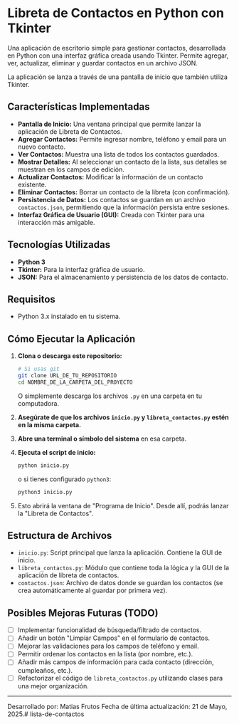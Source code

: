 # Libreta de Contactos en Python con Tkinter

Una aplicación de escritorio simple para gestionar contactos, desarrollada en Python con una interfaz gráfica creada usando Tkinter. Permite agregar, ver, actualizar, eliminar y guardar contactos en un archivo JSON.

La aplicación se lanza a través de una pantalla de inicio que también utiliza Tkinter.

## Características Implementadas

* **Pantalla de Inicio:** Una ventana principal que permite lanzar la aplicación de Libreta de Contactos.
* **Agregar Contactos:** Permite ingresar nombre, teléfono y email para un nuevo contacto.
* **Ver Contactos:** Muestra una lista de todos los contactos guardados.
* **Mostrar Detalles:** Al seleccionar un contacto de la lista, sus detalles se muestran en los campos de edición.
* **Actualizar Contactos:** Modificar la información de un contacto existente.
* **Eliminar Contactos:** Borrar un contacto de la libreta (con confirmación).
* **Persistencia de Datos:** Los contactos se guardan en un archivo `contactos.json`, permitiendo que la información persista entre sesiones.
* **Interfaz Gráfica de Usuario (GUI):** Creada con Tkinter para una interacción más amigable.

## Tecnologías Utilizadas

* **Python 3**
* **Tkinter:** Para la interfaz gráfica de usuario.
* **JSON:** Para el almacenamiento y persistencia de los datos de contacto.

## Requisitos

* Python 3.x instalado en tu sistema.

## Cómo Ejecutar la Aplicación

1.  **Clona o descarga este repositorio:**
    ```bash
    # Si usas git
    git clone URL_DE_TU_REPOSITORIO
    cd NOMBRE_DE_LA_CARPETA_DEL_PROYECTO
    ```
    O simplemente descarga los archivos `.py` en una carpeta en tu computadora.

2.  **Asegúrate de que los archivos `inicio.py` y `libreta_contactos.py` estén en la misma carpeta.**

3.  **Abre una terminal o símbolo del sistema** en esa carpeta.

4.  **Ejecuta el script de inicio:**
    ```bash
    python inicio.py
    ```
    o si tienes configurado `python3`:
    ```bash
    python3 inicio.py
    ```
5.  Esto abrirá la ventana de "Programa de Inicio". Desde allí, podrás lanzar la "Libreta de Contactos".

## Estructura de Archivos

* `inicio.py`: Script principal que lanza la aplicación. Contiene la GUI de inicio.
* `libreta_contactos.py`: Módulo que contiene toda la lógica y la GUI de la aplicación de libreta de contactos.
* `contactos.json`: Archivo de datos donde se guardan los contactos (se crea automáticamente al guardar por primera vez).

## Posibles Mejoras Futuras (TODO)

* [ ] Implementar funcionalidad de búsqueda/filtrado de contactos.
* [ ] Añadir un botón "Limpiar Campos" en el formulario de contactos.
* [ ] Mejorar las validaciones para los campos de teléfono y email.
* [ ] Permitir ordenar los contactos en la lista (por nombre, etc.).
* [ ] Añadir más campos de información para cada contacto (dirección, cumpleaños, etc.).
* [ ] Refactorizar el código de `libreta_contactos.py` utilizando clases para una mejor organización.

---

Desarrollado por: Matias Frutos
Fecha de última actualización: 21 de Mayo, 2025.#   l i s t a - d e - c o n t a c t o s  
 